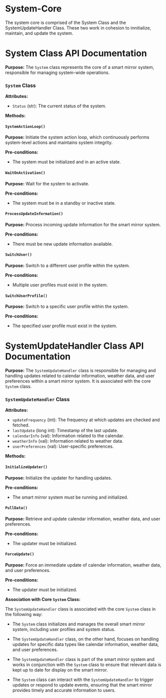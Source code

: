 # System-Core
The system core is comprised of the System Class and the SystemUpdateHandler Class. These two work in cohesion to innitialize, maintain, and update the system.
# System Class API Documentation

**Purpose:**
The `System` class represents the core of a smart mirror system, responsible for managing system-wide operations.

### `System` Class

**Attributes:**
- `Status` (str): The current status of the system.

**Methods:**

#### `SystemActionLoop()`

**Purpose:**
Initiate the system action loop, which continuously performs system-level actions and maintains system integrity.

**Pre-conditions:**
- The system must be initialized and in an active state.

#### `WaitOnActivation()`

**Purpose:**
Wait for the system to activate.

**Pre-conditions:**
- The system must be in a standby or inactive state.

#### `ProcessUpdateInformation()`

**Purpose:**
Process incoming update information for the smart mirror system.

**Pre-conditions:**
- There must be new update information available.

#### `SwitchUser()`

**Purpose:**
Switch to a different user profile within the system.

**Pre-conditions:**
- Multiple user profiles must exist in the system.

#### `SwitchUserProfile()`

**Purpose:**
Switch to a specific user profile within the system.

**Pre-conditions:**
- The specified user profile must exist in the system.



# SystemUpdateHandler Class API Documentation

**Purpose:**
The `SystemUpdateHandler` class is responsible for managing and handling updates related to calendar information, weather data, and user preferences within a smart mirror system. It is associated with the core `System` class.

### `SystemUpdateHandler` Class

**Attributes:**
- `updateFrequency` (int): The frequency at which updates are checked and fetched.
- `lastUpdate` (long int): Timestamp of the last update.
- `calendarInfo` (val): Information related to the calendar.
- `weatherInfo` (val): Information related to weather data.
- `userPreferences` (val): User-specific preferences.

**Methods:**

#### `InitializeUpdater()`

**Purpose:**
Initialize the updater for handling updates.

**Pre-conditions:**
- The smart mirror system must be running and initialized.

#### `PullData()`

**Purpose:**
Retrieve and update calendar information, weather data, and user preferences.

**Pre-conditions:**
- The updater must be initialized.

#### `ForceUpdate()`

**Purpose:**
Force an immediate update of calendar information, weather data, and user preferences.

**Pre-conditions:**
- The updater must be initialized.

**Association with Core `System` Class:**

The `SystemUpdateHandler` class is associated with the core `System` class in the following way:

- The `System` class initializes and manages the overall smart mirror system, including user profiles and system status.

- The `SystemUpdateHandler` class, on the other hand, focuses on handling updates for specific data types like calendar information, weather data, and user preferences.

- The `SystemUpdateHandler` class is part of the smart mirror system and works in conjunction with the `System` class to ensure that relevant data is kept up to date for display on the smart mirror.

- The `System` class can interact with the `SystemUpdateHandler` to trigger updates or respond to update events, ensuring that the smart mirror provides timely and accurate information to users.
